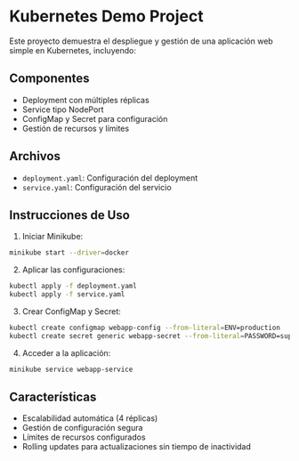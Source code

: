 # Kubernetes Demo Project

Este proyecto demuestra el despliegue y gestión de una aplicación web simple en Kubernetes, incluyendo:

## Componentes
- Deployment con múltiples réplicas
- Service tipo NodePort
- ConfigMap y Secret para configuración
- Gestión de recursos y límites

## Archivos
- `deployment.yaml`: Configuración del deployment
- `service.yaml`: Configuración del servicio

## Instrucciones de Uso

1. Iniciar Minikube:
```bash
minikube start --driver=docker
```

2. Aplicar las configuraciones:
```bash
kubectl apply -f deployment.yaml
kubectl apply -f service.yaml
```

3. Crear ConfigMap y Secret:
```bash
kubectl create configmap webapp-config --from-literal=ENV=production
kubectl create secret generic webapp-secret --from-literal=PASSWORD=supersecure
```

4. Acceder a la aplicación:
```bash
minikube service webapp-service
```

## Características
- Escalabilidad automática (4 réplicas)
- Gestión de configuración segura
- Límites de recursos configurados
- Rolling updates para actualizaciones sin tiempo de inactividad 